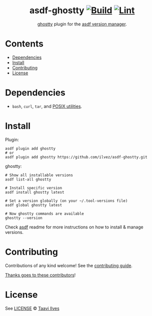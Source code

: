 <div align="center">

# asdf-ghostty [![Build](https://github.com/ilvez/asdf-ghostty/actions/workflows/build.yml/badge.svg)](https://github.com/ilvez/asdf-ghostty/actions/workflows/build.yml) [![Lint](https://github.com/ilvez/asdf-ghostty/actions/workflows/lint.yml/badge.svg)](https://github.com/ilvez/asdf-ghostty/actions/workflows/lint.yml)

[ghostty](https://ghostty.org/) plugin for the [asdf version manager](https://asdf-vm.com).

</div>

# Contents

- [Dependencies](#dependencies)
- [Install](#install)
- [Contributing](#contributing)
- [License](#license)

# Dependencies

- `bash`, `curl`, `tar`, and [POSIX utilities](https://pubs.opengroup.org/onlinepubs/9699919799/idx/utilities.html).

# Install

Plugin:

```shell
asdf plugin add ghostty
# or
asdf plugin add ghostty https://github.com/ilvez/asdf-ghostty.git
```

ghostty:

```shell
# Show all installable versions
asdf list-all ghostty

# Install specific version
asdf install ghostty latest

# Set a version globally (on your ~/.tool-versions file)
asdf global ghostty latest

# Now ghostty commands are available
ghostty --version
```

Check [asdf](https://github.com/asdf-vm/asdf) readme for more instructions on how to
install & manage versions.

# Contributing

Contributions of any kind welcome! See the [contributing guide](contributing.md).

[Thanks goes to these contributors](https://github.com/ilvez/asdf-ghostty/graphs/contributors)!

# License

See [LICENSE](LICENSE) © [Taavi Ilves](https://github.com/ilvez/)

